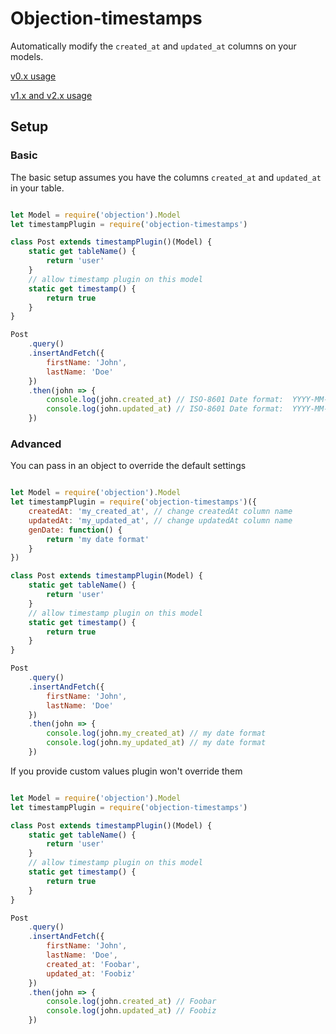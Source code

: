 # Objection-timestamps

Automatically modify the `created_at` and `updated_at` columns on your models.

[v0.x usage](https://github.com/oscaroox/objection-timestamps/tree/0.2.0)

[v1.x and v2.x usage](https://github.com/oscaroox/objection-timestamps/tree/2.0.0)

## Setup

### Basic
The basic setup assumes you have the columns `created_at` and `updated_at` in your table.


```javascript

let Model = require('objection').Model
let timestampPlugin = require('objection-timestamps')

class Post extends timestampPlugin()(Model) {
    static get tableName() {
        return 'user'
    }
    // allow timestamp plugin on this model
    static get timestamp() {
        return true
    }
}

Post
    .query()
    .insertAndFetch({
        firstName: 'John',
        lastName: 'Doe'
    })
    .then(john => {
        console.log(john.created_at) // ISO-8601 Date format:  YYYY-MM-DDTHH:mm:ss.sssZ
        console.log(john.updated_at) // ISO-8601 Date format:  YYYY-MM-DDTHH:mm:ss.sssZ
    })

```

### Advanced
You can pass in an object to override the default settings
```javascript

let Model = require('objection').Model
let timestampPlugin = require('objection-timestamps')({
    createdAt: 'my_created_at', // change createdAt column name
    updatedAt: 'my_updated_at', // change updatedAt column name
    genDate: function() {
        return 'my date format'
    }
})

class Post extends timestampPlugin(Model) {
    static get tableName() {
        return 'user'
    }
    // allow timestamp plugin on this model
    static get timestamp() {
        return true
    }
}

Post
    .query()
    .insertAndFetch({
        firstName: 'John',
        lastName: 'Doe'
    })
    .then(john => {
        console.log(john.my_created_at) // my date format
        console.log(john.my_updated_at) // my date format
    })
```

If you provide custom values plugin won't override them
```javascript

let Model = require('objection').Model
let timestampPlugin = require('objection-timestamps')

class Post extends timestampPlugin()(Model) {
    static get tableName() {
        return 'user'
    }
    // allow timestamp plugin on this model
    static get timestamp() {
        return true
    }
}

Post
    .query()
    .insertAndFetch({
        firstName: 'John',
        lastName: 'Doe',
        created_at: 'Foobar',
        updated_at: 'Foobiz'
    })
    .then(john => {
        console.log(john.created_at) // Foobar
        console.log(john.updated_at) // Foobiz
    })
```
